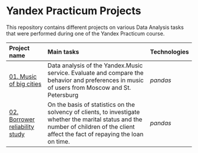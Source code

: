 # Yandex Practicum Projects
This repository contains different projects on various Data Analysis tasks that were performed during one of the Yandex Practicum course.

| Project name            | Main tasks              | Technologies            | 
| :---------------------- | :---------------------- | :---------------------- |
| [01. Music of big cities](project_1)| Data analysis of the Yandex.Music service. Evaluate and compare the behavior and preferences in music of users from Moscow and St. Petersburg| *pandas* |
| [02. Borrower reliability study](project_2)| On the basis of statistics on the solvency of clients, to investigate whether the marital status and the number of children of the client affect the fact of repaying the loan on time.| *pandas* |
